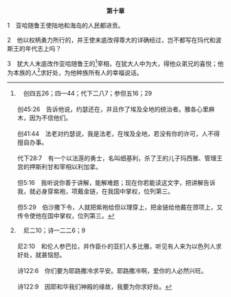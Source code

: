 <p style="text-align:center;font-weight:bold;">第十章</p>

1　亚哈随鲁王使陆地和海岛的人民都进贡。

2　他以权柄勇力所行的，并王使末底改得尊大的详确经过，岂不都写在玛代和波斯王的年代志上吗？

3　犹大人末底改作亚哈随鲁王的[^a]宰相，在犹大人中为大，得他众弟兄的喜悦；他为本族的人[^b]求好处，为他种族所有人的幸福说话。

[^a]:　创四五26；四一44；代下二八7；参但五16；29<br><br>创45:26　告诉他说，约瑟还在，并且作了埃及全地的统治者。雅各心里麻木，因为不信他们。<br><br>创41:44　法老对约瑟说，我是法老，在埃及全地，若没有你的许可，人不得擅自办事。<br><br>代下28:7　有一个以法莲的勇士，名叫细基利，杀了王的儿子玛西雅、管理王宫的押斯利甘和宰相以利加拿。<br><br>但5:16　我听说你善于讲解，能解难题；现在你若能读这文字，把讲解告诉我，就必身穿紫袍，项戴金链，在我国中掌权，位列第三。<br><br>但5:29　伯沙撒下令，人就把紫袍给但以理穿上，把金链给他戴在颈项上，又传令使他在国中掌权，位列第三。

[^b]:　尼二10；诗一二二6；9<br><br>尼2:10　和伦人参巴拉，并作臣仆的亚扪人多比雅，听见有人来为以色列人求好处，就甚恼怒。<br><br>诗122:6　你们要为耶路撒冷求平安。耶路撒冷啊，爱你的人必然兴旺。<br><br>诗122:9　因耶和华我们神殿的缘故，我要为你求好处。


